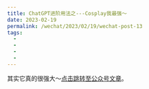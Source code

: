 ```yaml
---
title: ChatGPT进阶用法之---Cosplay我最强～
date: 2023-02-19
permalink: /wechat/2023/02/19/wechat-post-13
tags:
  - 
  - 
  - 
  - 
---
```


其实它真的很强大～[点击跳转至公众号文章](http://mp.weixin.qq.com/s?__biz=MzkxNjM0MzQ0MQ==&mid=2247484468&idx=1&sn=b7083b14217a23ba709b5f5777d9c4ce&chksm=c1501bcaf62792dc85bb7d93be58bfc2a5b81722f353cb2bb5249e2328f8550a29f622f80e7b#rd)。